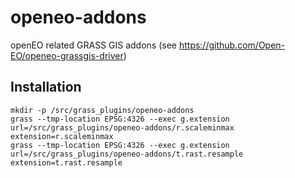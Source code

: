 # openeo-addons
openEO related GRASS GIS addons (see https://github.com/Open-EO/openeo-grassgis-driver)

## Installation
```
mkdir -p /src/grass_plugins/openeo-addons
grass --tmp-location EPSG:4326 --exec g.extension url=/src/grass_plugins/openeo-addons/r.scaleminmax extension=r.scaleminmax
grass --tmp-location EPSG:4326 --exec g.extension url=/src/grass_plugins/openeo-addons/t.rast.resample extension=t.rast.resample
```

